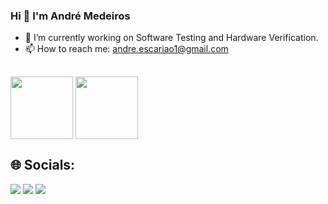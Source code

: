### Hi 👋 I'm André Medeiros

- 🔭 I’m currently working on Software Testing and Hardware Verification.
- 📫 How to reach me: andre.escariao1@gmail.com
  
##

<div>
  <img height=100cm align="center" src="https://github-readme-stats.vercel.app/api?username=andreemedeiros&show_icons=true&theme=transparent" />
  <img height=100cm align="center" src="https://github-readme-stats.vercel.app/api/top-langs/?username=andreemedeiros&layout=compact&show_icons=true&theme=transparent" />
</div>

## 🌐 Socials:
<div> 
  <a href="https://discord.gg" target="_blank"><img src="https://img.shields.io/badge/Discord-7289DA?style=for-the-badge&logo=discord&logoColor=white" target="_blank"></a> 
  <a href = "mailto:andre.escariao1@gmail.com"><img src="https://img.shields.io/badge/-Gmail-%23333?style=for-the-badge&logo=gmail&logoColor=white" target="_blank"></a>
  <a href="https://www.linkedin.com/in/andreemedeiros/" target="_blank"><img src="https://img.shields.io/badge/-LinkedIn-%230077B5?style=for-the-badge&logo=linkedin&logoColor=white" target="_blank"></a> 
</div>
